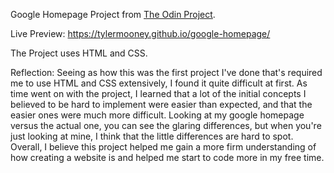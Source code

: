 Google Homepage Project from [The Odin Project](https://www.theodinproject.com/paths/foundations/courses/foundations/lessons/html-css).

Live Preview: https://tylermooney.github.io/google-homepage/

The Project uses HTML and CSS.

Reflection:
Seeing as how this was the first project I've done that's required me to use HTML and CSS
extensively, I found it quite difficult at first. As time went on with the project, I
learned that a lot of the initial concepts I believed to be hard to implement were easier
than expected, and that the easier ones were much more difficult. Looking at my google
homepage versus the actual one, you can see the glaring differences, but when you're just
looking at mine, I think that the little differences are hard to spot. Overall, I believe this
project helped me gain a more firm understanding of how creating a website is and helped
me start to code more in my free time.
